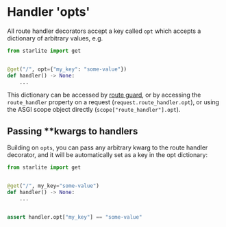 # Handler 'opts'

All route handler decorators accept a key called `opt` which accepts a dictionary of arbitrary values, e.g.

```python
from starlite import get


@get("/", opt={"my_key": "some-value"})
def handler() -> None:
    ...
```

This dictionary can be accessed by [route guard](../9-guards.md), or by accessing the `route_handler` property on a
request (`request.route_handler.opt`), or using the ASGI scope object directly (`scope["route_handler"].opt`).

## Passing **kwargs to handlers

Building on `opts`, you can pass any arbitrary kwarg to the route handler decorator, and it will be automatically set
as a key in the opt dictionary:

```python
from starlite import get


@get("/", my_key="some-value")
def handler() -> None:
    ...


assert handler.opt["my_key"] == "some-value"
```
